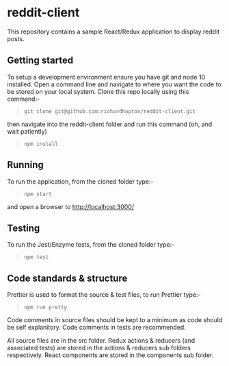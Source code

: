 # reddit-client

This repository contains a sample React/Redux application to display reddit posts.

## Getting started

To setup a development environment ensure you have git and node 10 installed.  Open a command line and navigate to where you want the code to be stored on your local system.  Clone this repo locally using this command:-
>`git clone git@github.com:richardhopton/reddit-client.git`

then navigate into the reddit-client folder and run this command (oh, and wait patiently)
>`npm install`

## Running

To run the application, from the cloned folder type:-
>`npm start`

and open a browser to [http://localhost:3000/](http://localhost:3000/)

## Testing

To run the Jest/Enzyme tests, from the cloned folder type:-
>`npm test`

## Code standards & structure

Prettier is used to format the source & test files, to run Prettier type:-
>`npm run pretty`

Code comments in source files should be kept to a minimum as code should be self explanitory. Code comments in tests are recommended.

All source files are in the src folder.  Redux actions & reducers (and associated tests) are stored in the actions & reducers sub folders respectively.  React components are stored in the components sub folder.
